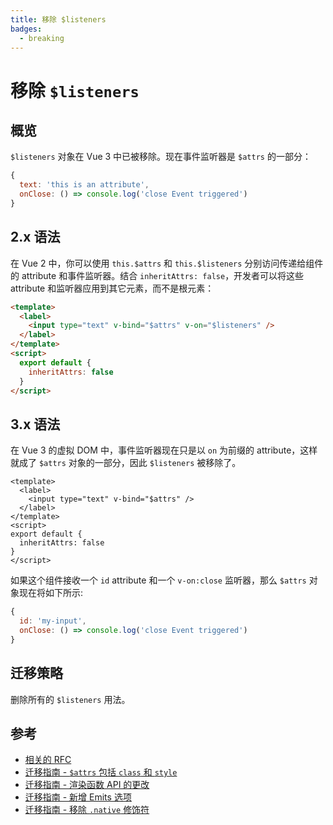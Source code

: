 ```yaml
---
title: 移除 $listeners
badges:
  - breaking
---
```


# 移除 `$listeners` <MigrationBadges :badges="$frontmatter.badges" />

## 概览

`$listeners` 对象在 Vue 3 中已被移除。现在事件监听器是 `$attrs` 的一部分：

```javascript
{
  text: 'this is an attribute',
  onClose: () => console.log('close Event triggered')
}
```

## 2.x 语法

在 Vue 2 中，你可以使用 `this.$attrs` 和 `this.$listeners` 分别访问传递给组件的 attribute 和事件监听器。结合 `inheritAttrs: false`，开发者可以将这些 attribute 和监听器应用到其它元素，而不是根元素：

```html
<template>
  <label>
    <input type="text" v-bind="$attrs" v-on="$listeners" />
  </label>
</template>
<script>
  export default {
    inheritAttrs: false
  }
</script>
```

## 3.x 语法

在 Vue 3 的虚拟 DOM 中，事件监听器现在只是以 `on` 为前缀的 attribute，这样就成了 `$attrs` 对象的一部分，因此 `$listeners` 被移除了。

```vue
<template>
  <label>
    <input type="text" v-bind="$attrs" />
  </label>
</template>
<script>
export default {
  inheritAttrs: false
}
</script>
```

如果这个组件接收一个 `id` attribute 和一个 `v-on:close` 监听器，那么 `$attrs` 对象现在将如下所示:

```javascript
{
  id: 'my-input',
  onClose: () => console.log('close Event triggered')
}
```

## 迁移策略

删除所有的 `$listeners` 用法。

## 参考

- [相关的 RFC](https://github.com/vuejs/rfcs/blob/master/active-rfcs/0031-attr-fallthrough.md)
- [迁移指南 - `$attrs` 包括 `class` 和 `style` ](./attrs-includes-class-style.md)
- [迁移指南 - 渲染函数 API 的更改](./render-function-api.md)
- [迁移指南 - 新增 Emits 选项](./emits-option.md)
- [迁移指南 - 移除 `.native` 修饰符](./v-on-native-modifier-removed.md)
